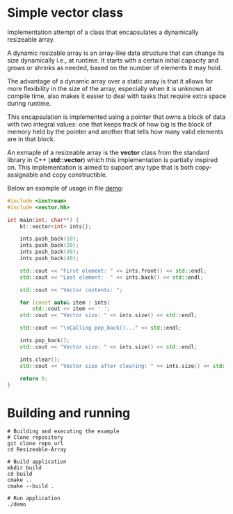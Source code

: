 # Simple vector class
Implementation attempt of a class that encapsulates a dynamically resizeable array.

A dynamic resizable array is an array-like data structure that can change its size 
dynamically i.e., at runtime. It starts with a certain initial capacity and grows or 
shrinks as needed, based on the number of elements it may hold.

The advantage of a dynamic array over a static array is that it allows for more 
flexibility in the size of the array, especially when it is unknown at compile time, also makes it easier to deal with tasks that require 
extra space during runtime.

This encapsulation is implemented using a pointer that owns a block of data with two integral 
values: one that keeps track of how big is the block of memory held by the pointer and another that tells how
many valid elements are in that block.

An exmaple of a resizeable array is the **vector** class from the standard library in C++
(**std::vector<T>**) which this implementation is partially inspired on. This implementation
is aimed to support any type that is both copy-assignable and copy constructible.

Below an example of usage in file [demo](src/demo.cc):

```cpp
#include <iostream>
#include <vector.hh>

int main(int, char**) {
    kt::vector<int> ints{};

    ints.push_back(10);
    ints.push_back(20);
    ints.push_back(30);
    ints.push_back(40);

    std::cout << "First element: " << ints.front() << std::endl;
    std::cout << "Last element:  " << ints.back() << std::endl;

    std::cout << "Vector contents: ";

    for (const auto& item : ints)
        std::cout << item << ' ';
    std::cout << "Vector size: " << ints.size() << std::endl;

    std::cout << "\nCalling pop_back()..." << std::endl;

    ints.pop_back();
    std::cout << "Vector size: " << ints.size() << std::endl;

    ints.clear();
    std::cout << "Vector size after clearing: " << ints.size() << std::endl;

    return 0;
}
```

# Building and running
```shell
# Building and executing the example
# Clone repository
git clone repo_url
cd Resizeable-Array

# Build application
mkdir build
cd build
cmake ..
cmake --build .

# Run application
./demo
```

